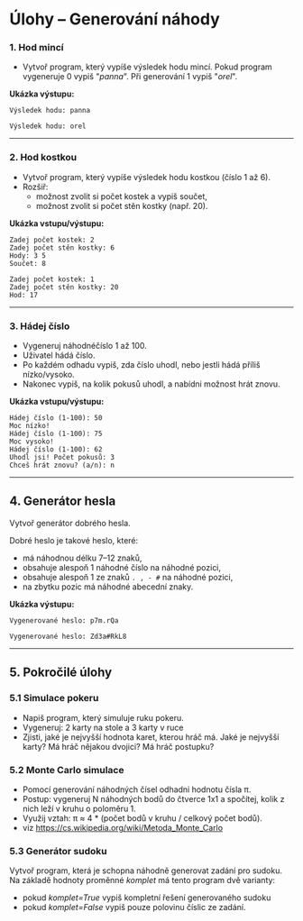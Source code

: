 # Úlohy – Generování náhody


### 1. Hod mincí
- Vytvoř program, který vypíše výsledek hodu mincí. Pokud program vygeneruje 0 vypiš "*panna*". Při generování 1 vypiš "*orel*".

**Ukázka výstupu:**
```
Výsledek hodu: panna
```

```
Výsledek hodu: orel
```

---

### 2. Hod kostkou
- Vytvoř program, který vypíše výsledek hodu kostkou (číslo 1 až 6).  
- Rozšiř:  
  - možnost zvolit si počet kostek a vypiš součet,  
  - možnost zvolit si počet stěn kostky (např. 20).  

**Ukázka vstupu/výstupu:**
```
Zadej počet kostek: 2
Zadej počet stěn kostky: 6
Hody: 3 5
Součet: 8
```

```
Zadej počet kostek: 1
Zadej počet stěn kostky: 20
Hod: 17
```

---

### 3. Hádej číslo
- Vygeneruj náhodnéčíslo 1 až 100.  
- Uživatel hádá číslo.  
- Po každém odhadu vypiš, zda číslo uhodl, nebo jestli hádá příliš nízko/vysoko.  
- Nakonec vypiš, na kolik pokusů uhodl, a nabídni možnost hrát znovu.  

**Ukázka vstupu/výstupu:**
```
Hádej číslo (1-100): 50
Moc nízko!
Hádej číslo (1-100): 75
Moc vysoko!
Hádej číslo (1-100): 62
Uhodl jsi! Počet pokusů: 3
Chceš hrát znovu? (a/n): n
```

---

## 4. Generátor hesla
Vytvoř generátor dobrého hesla.  

Dobré heslo je takové heslo, které:  
- má náhodnou délku 7–12 znaků,  
- obsahuje alespoň 1 náhodné číslo na náhodné pozici,  
- obsahuje alespoň 1 ze znaků `. , - #` na náhodné pozici,  
- na zbytku pozic má náhodné abecední znaky.  

**Ukázka výstupu:**
```
Vygenerované heslo: p7m.rQa
```

```
Vygenerované heslo: Zd3a#RkL8
```

---

## 5. Pokročilé úlohy

### 5.1 Simulace pokeru
- Napiš program, který simuluje ruku pokeru.
- Vygeneruj: 2 karty na stole a 3 karty v ruce
- Zjisti, jaké je nejvyšší hodnota karet, kterou hráč má. Jaké je nejvyšší karty? Má hráč nějakou dvojici? Má hráč postupku?

### 5.2 Monte Carlo simulace
- Pomocí generování náhodných čísel odhadni hodnotu čísla π.  
- Postup: vygeneruj N náhodných bodů do čtverce 1x1 a spočítej, kolik z nich leží v kruhu o poloměru 1.  
- Využij vztah: π ≈ 4 * (počet bodů v kruhu / celkový počet bodů).  
- viz https://cs.wikipedia.org/wiki/Metoda_Monte_Carlo 

### 5.3 Generátor sudoku
Vytvoř program, která je schopna náhodně generovat zadání pro sudoku. Na základě hodnoty proměnné *komplet* má tento program dvě varianty:
- pokud *komplet=True* vypiš kompletní řešení generovaného sudoku
- pokud *komplet=False* vypiš pouze polovinu číslic ze zadání.
